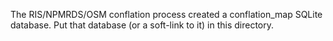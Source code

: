 The RIS/NPMRDS/OSM conflation process created a conflation_map SQLite database.
Put that database (or a soft-link to it) in this directory.
